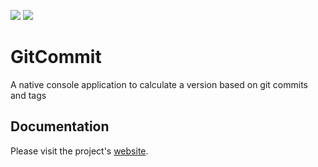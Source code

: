 ![](https://img.shields.io/github/workflow/status/solugo/gitversion/release?style=for-the-badge)
![](https://img.shields.io/github/v/release/solugo/gitversion?style=for-the-badge) 

# GitCommit

A native console application to calculate a version based on git commits and tags

## Documentation

Please visit the project's [website](https://solugo.github.io/gitversion/). 

